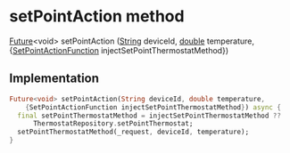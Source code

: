 


# setPointAction method








[Future](https://api.flutter.dev/flutter/dart-async/Future-class.html)&lt;void> setPointAction
([String](https://api.flutter.dev/flutter/dart-core/String-class.html) deviceId, [double](https://api.flutter.dev/flutter/dart-core/double-class.html) temperature, {[SetPointActionFunction](../../providers_thermostat_provider/SetPointActionFunction.md) injectSetPointThermostatMethod})








## Implementation

```dart
Future<void> setPointAction(String deviceId, double temperature,
    {SetPointActionFunction injectSetPointThermostatMethod}) async {
  final setPointThermostatMethod = injectSetPointThermostatMethod ??
      ThermostatRepository.setPointThermostat;
  setPointThermostatMethod(_request, deviceId, temperature);
}
```







